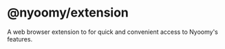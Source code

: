 # @nyoomy/extension

A web browser extension to for quick and convenient access to Nyoomy's features.
